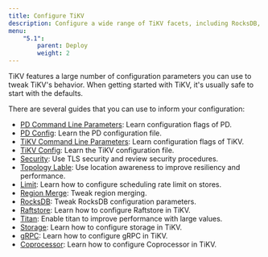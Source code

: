 ```yaml
---
title: Configure TiKV
description: Configure a wide range of TiKV facets, including RocksDB, gRPC, the Placement Driver, and more.
menu:
    "5.1":
        parent: Deploy
        weight: 2
---
```


TiKV features a large number of configuration parameters you can use to tweak TiKV's behavior. When getting started with TiKV, it's usually safe to start with the defaults.

There are several guides that you can use to inform your configuration:

- [PD Command Line Parameters](../pd-command-line): Learn configuration flags of PD.
- [PD Config](../pd-configuration-file): Learn the PD configuration file.
- [TiKV Command Line Parameters](../tikv-command-line): Learn configuration flags of TiKV.
- [TiKV Config](../tikv-configuration-file): Learn the TiKV configuration file.
- [Security](../security): Use TLS security and review security procedures.
- [Topology Lable](../topology): Use location awareness to improve resiliency and performance.
- [Limit](../limit): Learn how to configure scheduling rate limit on stores.
- [Region Merge](../region-merge): Tweak region merging.
- [RocksDB](../rocksdb): Tweak RocksDB configuration parameters.
- [Raftstore](../raftstore): Learn how to configure Raftstore in TiKV.
- [Titan](../titan): Enable titan to improve performance with large values.
- [Storage](../storage): Learn how to configure storage in TiKV.
- [gRPC](../grpc): Learn how to configure gRPC in TiKV.
- [Coprocessor](../coprocessor): Learn how to configure Coprocessor in TiKV.
